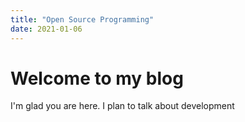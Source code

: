 ```yaml
---
title: "Open Source Programming"
date: 2021-01-06
---
```

# Welcome to my blog
I'm glad you are here. I plan to talk about development
